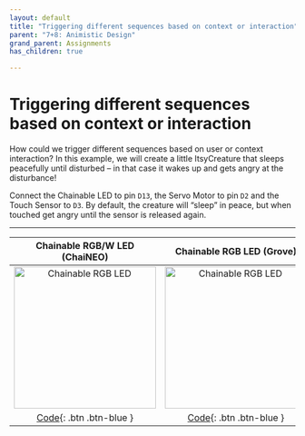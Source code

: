 ```yaml
---
layout: default
title: "Triggering different sequences based on context or interaction"
parent: "7+8: Animistic Design"
grand_parent: Assignments
has_children: true

---
```


# Triggering different sequences based on context or interaction

How could we trigger different sequences based on user or context interaction? In this example, we will create a little ItsyCreature that sleeps peacefully until disturbed – in that case it wakes up and gets angry at the disturbance! 

Connect the Chainable LED to pin `D13`, the Servo Motor to pin `D2` and the Touch Sensor to `D3`. By default, the creature will “sleep” in peace, but when touched get angry until the sensor is released again.

---


|                                                               Chainable RGB/W LED (ChaiNEO)                                                                |                                                                       Chainable RGB LED (Grove)                                                                       |
|:----------------------------------------------------------------------------------------------------------------------------------------------------------:|:---------------------------------------------------------------------------------------------------------------------------------------------------------------------:|
| <img src="https://id-studiolab.github.io/Connected-Interaction-Kit/components/chainable-led/assets/ChaiNEO-RGBW.png" alt="Chainable RGB LED" width="250"/> | <img src="https://id-studiolab.github.io/Connected-Interaction-Kit/components/chainable-led/assets/Grove-Chainable-LED-2.0.png" alt="Chainable RGB LED" width="250"/> |
|                                   [Code](trigger-different-sequences/neopixel){: .btn .btn-blue }                                   |                                         [Code](trigger-different-sequences/p9813){: .btn .btn-blue }                                          |

